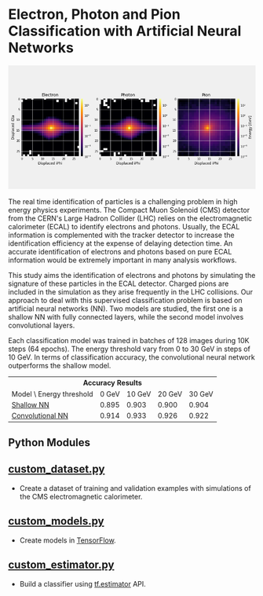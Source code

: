 # Electron, Photon and Pion Classification with Artificial Neural Networks
![](notebooks/image.png)

The real time identification of particles is a challenging problem in high energy physics experiments.
The Compact Muon Solenoid (CMS) detector from the CERN's Large Hadron Collider (LHC) relies on the electromagnetic
calorimeter (ECAL) to identify electrons and photons. Usually, the ECAL information is complemented with
the tracker detector to increase the identification efficiency at the expense of delaying detection time.
An accurate identification of electrons and photons based on pure ECAL information would be extremely
important in many analysis workflows.

This study aims the identification of electrons and photons by simulating the signature of these particles
in the ECAL detector. Charged pions are included in the simulation as they arise frequently in the LHC collisions.
Our approach to deal with this supervised classification problem is based on artificial neural networks (NN).
Two models are studied, the first one is a shallow NN with fully connected layers, while the second model involves
convolutional layers.

Each classification model was trained in batches of 128 images during 10K steps (64 epochs).
The energy threshold vary from 0 to 30 GeV in steps of 10 GeV.
In terms of classification accuracy, the convolutional neural network outperforms the shallow model.

<table>
  <tr>
    <th colspan="6"><span style="font-weight:bold">Accuracy Results</span></th>
  </tr>
  <tr>
    <td>Model \ Energy threshold</td>
    <td>0 GeV</td>
    <td>10 GeV</td>
    <td>20 GeV</td>
    <td>30 GeV</td>
  </tr>
  <tr>
    <td><a href="https://github.com/jruizvar/ml-physics/blob/master/python/custom_models.py#L6-L21">Shallow NN</a></td>
    <td>0.895</td>
    <td>0.903</td>
    <td>0.900</td>
    <td>0.904</td>
  </tr>
  <tr>
    <td><a href="https://github.com/jruizvar/ml-physics/blob/master/python/custom_models.py#L24-L58">Convolutional NN</a></td>
    <td>0.914</td>
    <td>0.933</td>
    <td>0.926</td>
    <td>0.922</td>
  </tr>
</table>

## Python Modules

## [custom_dataset.py](python/custom_dataset.py)
- Create a dataset of training and validation examples with simulations of the CMS electromagnetic calorimeter.

## [custom_models.py](python/custom_models.py)
- Create models in [TensorFlow](https://www.tensorflow.org).

## [custom_estimator.py](python/custom_estimator.py)
- Build a classifier using [tf.estimator](https://www.tensorflow.org/api_docs/python/tf/estimator) API.



